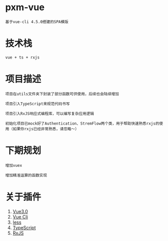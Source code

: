 # pxm-vue

`基于vue-cli 4.5.0搭建的SPA模版`

# 技术栈

`vue + ts + rxjs`

# 项目描述

`项目在utils文件夹下封装了部分函数可供使用，后续也会陆续增加`

`项目引入TypeScript来规范代码书写`

`项目引入RxJS响应式编程库，可以编写复杂应用逻辑`

`初始化项目已mock好了Authentication、StremFlow两个类，用于帮助快速熟悉rxjs的使用（如果你rxjs已经非常熟悉，请忽略～）`

# 下期规划

`增加vuex`

`增加精准运算的函数实现`

# 关于插件

1. [Vue3.0](https://v3.cn.vuejs.org/guide/introduction.html)
2. [Vue Cli](https://cli.vuejs.org/config/)
3. [less](https://less.bootcss.com/)
4. [TypeScript](https://www.tslang.cn/)
5. [RxJS](https://cn.rx.js.org/)